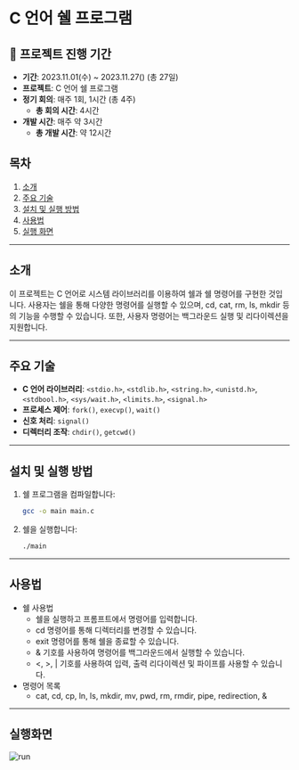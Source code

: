 # C 언어 쉘 프로그램

## 💜 프로젝트 진행 기간
- **기간**: 2023.11.01(수) ~ 2023.11.27() (총 27일)
- **프로젝트**: C 언어 쉘 프로그램
- **정기 회의**: 매주 1회, 1시간 (총 4주)
  - **총 회의 시간**: 4시간
- **개발 시간**: 매주 약 3시간
  - **총 개발 시간**: 약 12시간
    
## 목차
1. [소개](#소개)
2. [주요 기술](#주요-기술)
3. [설치 및 실행 방법](#설치-및-실행-방법)
4. [사용법](#사용법)
5. [실행 화면](#실행-화면)

---

## 소개

이 프로젝트는 C 언어로 시스템 라이브러리를 이용하여 쉘과 쉘 명령어를 구현한 것입니다. 사용자는 쉘을 통해 다양한 명령어를 실행할 수 있으며, cd, cat, rm, ls, mkdir 등의 기능을 수행할 수 있습니다. 또한, 사용자 명령어는 백그라운드 실행 및 리다이렉션을 지원합니다.

---

## 주요 기술

- **C 언어 라이브러리**: `<stdio.h>`, `<stdlib.h>`, `<string.h>`, `<unistd.h>`, `<stdbool.h>`, `<sys/wait.h>`, `<limits.h>`, `<signal.h>`
- **프로세스 제어**: `fork()`, `execvp()`, `wait()`
- **신호 처리**: `signal()`
- **디렉터리 조작**: `chdir()`, `getcwd()`

---

## 설치 및 실행 방법

1. 쉘 프로그램을 컴파일합니다:
   ```bash
   gcc -o main main.c

2. 쉘을 실행합니다:
   ```bash
   ./main

---

## 사용법
- 쉘 사용법
  - 쉘을 실행하고 프롬프트에서 명령어를 입력합니다.
  - cd <directory> 명령어를 통해 디렉터리를 변경할 수 있습니다.
  - exit 명령어를 통해 쉘을 종료할 수 있습니다.
  - & 기호를 사용하여 명령어를 백그라운드에서 실행할 수 있습니다.
  - <, >, | 기호를 사용하여 입력, 출력 리다이렉션 및 파이프를 사용할 수 있습니다. 
- 명령어 목록
   - cat, cd, cp, ln, ls, mkdir, mv, pwd, rm, rmdir, pipe, redirection, &

---

## 실행화면   
![run](https://github.com/Sihyeon0123/System-Programing-Team-Project-I/assets/129951793/7ba3a35d-a9f4-4c87-8f24-20099767927f)
